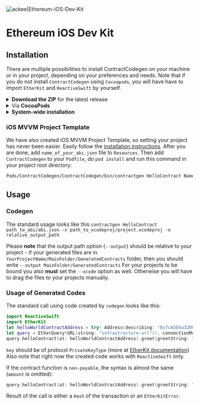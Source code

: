 ![ackee|Ethereum-iOS-Dev-Kit](Resources/cover-image.png)

# Ethereum iOS Dev Kit

## Installation

There are multiple possibilities to install ContractCodegen on your machine or in your project, depending on your preferences and needs. Note that if you do not install `ContractCodegen` using `Cocoapods`, you will have have to import `EtherKit` and `ReactiveSwift` by yourself.

<details>
<summary><strong>Download the ZIP</strong> for the latest release</summary>

* [Go to the GitHub page for the latest release](https://github.com/AckeeCZ/Ethereum-iOS-Dev-Kit/releases/latest)
* Download the `contractcodegen-x.y.z.zip` file associated with that release
* Extract the content of the zip archive in your project directory

We recommend that you **unarchive the ZIP inside your project directory** and **commit its content** to git. This way, **all coworkers will use the same version of ContractCodegen for this project**.

If you unarchived the ZIP file in a folder e.g. called `contractcodegen`, you can then invoke it like this:

```sh
contractcodegen/bin/contractcodegen …
```

---
</details>
<details>
<summary>Via <strong>CocoaPods</strong></summary>

If you're using CocoaPods, you can simply add `pod 'ContractCodegen'` to your `Podfile`.

This will download the `ContractCodegen` binaries and dependencies in `Pods/` during your next `pod install` execution.

Given that you can specify an exact version for ``ContractCodegen`` in your `Podfile`, this allows you to ensure **all coworkers will use the same version of ContractCodegen for this project**.

You can then invoke ContractCodegen from your terminal:
```sh
Pods/ContractCodegen/ContractCodegen/bin/contractcodegen …
```

_Note: ContractCodegen isn't really a pod, as it's not a library your code will depend on at runtime; so the installation via CocoaPods is just a trick that installs the ContractCodegen binaries in the Pods/ folder, but you won't see any swift files in the Pods/ContractCodegen group in your Xcode's Pods.xcodeproj. That's normal: the ContractCodegen binary is still present in that folder in the Finder._

---
</details>
<details>
<summary><strong>System-wide installation</strong></summary>

* [Go to the GitHub page for the latest release](https://github.com/AckeeCZ/Ethereum-iOS-Dev-Kit/releases/latest)
* Download the `contractcodegen-x.y.z.zip` file associated with that release
* Extract the content of the zip archive

1. `cd` into the unarchived directory 
2. `make install`
3. You then invoke contractgen simply with `contractgen ...`

</details>

### iOS MVVM Project Template

We have also created iOS MVVM Project Template, so setting your project has never been easier. 
Easily follow the [installation instructions](https://github.com/AckeeCZ/iOS-MVVM-ProjectTemplate).
After you are done, add `name_of_your_abi.json` file to `Resources`. Then add `ContractCodegen` to your `Podfile`, do `pod install` and run this command in your project root directory:
```sh
Pods/ContractCodegen/ContractCodegen/bin/contractgen HelloContract NameOfYourProject/Resources/abi.json -x NameOfYourProject.xcodeproj -o NameOfYourProject/Model/Generated/GeneraredContracts
```

## Usage

### Codegen
The standard usage looks like this `contractgen HelloContract path_to_abi/abi.json -x path_to_xcodeproj/project.xcodeproj -o relative_output_path`

Please <strong>note</strong> that the output path option (`--output`) should be relative to your project - if your generated files are in `YourProjectName/MainFolder/GeneratedContracts` folder, then you should write `--output MainFolder/GeneratedContracts`
For your projects to be bound you also <strong>must</strong> set the `--xcode` option as well. Otherwise you will have to drag the files to your projects manually.

### Usage of Generated Codes

The standard call using code created by `codegen` looks like this:
```swift
import ReactiveSwift
import EtherKit 
let helloWorldContractAddress = try! Address(describing: "0x7cA5E6a3200A758B146C17D4E3a4E47937e79Af5")
let query = EtherQuery(URL(string: "infrastructure-url")!, connectionMode: .http)
query.helloContract(at: helloWorldContractAddress).greet(greetString: "Greetings!").send(using: key, amount: Wei(1)).start()
``` 

`key` should be of protocol `PrivateKeyType` (more at [EtherKit documentation](https://github.com/Vaultio/EtherKit))
Also note that right now the created code works with `ReactiveSwift` only.

If the contract function is `non-payable`, the syntax is almost the same (`amount` is omitted):
```swift
query.helloContract(at: helloWorldContractAddress).greet(greetString: "Greetings!").send(using: key).start()
```

Result of the call is either a `Hash` of the transaction or an `EtherKitError`.
